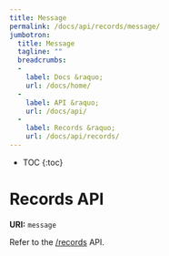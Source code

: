 ```yaml
---
title: Message
permalink: /docs/api/records/message/
jumbotron:
  title: Message
  tagline: ""
  breadcrumbs:
  -
    label: Docs &raquo;
    url: /docs/home/
  -
    label: API &raquo;
    url: /docs/api/
  -
    label: Records &raquo;
    url: /docs/api/records/
---
```


* TOC
{:toc}

# Records API

**URI:** `message`

Refer to the [/records](/docs/api/endpoints/records/) API.

